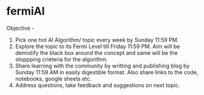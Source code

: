 # fermiAI
Objective -
1) Pick one hot AI Algorithm/ topic every week by Sunday 11:59 PM.
2) Explore the topic to its Fermi Level till Friday 11:59 PM. Aim will be demistify the black box around the concept and same will be the stoppping crieteria for the algorithm.
3) Share learning with the community by writting and publishing blog by Sunday 11:59 AM in easily digestible format. Also share links to the code, notebooks, google sheets etc.
4) Address questions, take feedback and suggestions on next topic.

